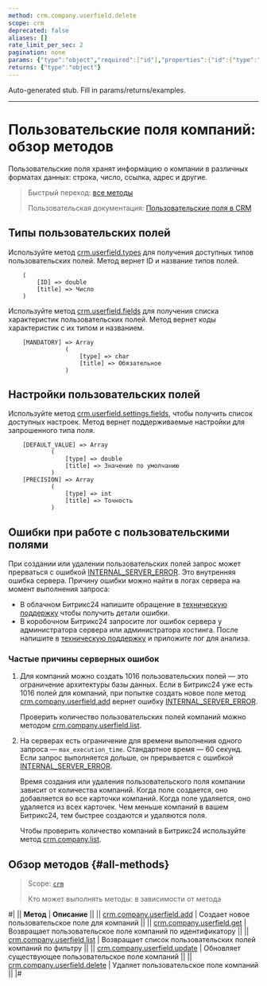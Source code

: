 ```yaml
---
method: crm.company.userfield.delete
scope: crm
deprecated: false
aliases: []
rate_limit_per_sec: 2
pagination: none
params: {"type":"object","required":["id"],"properties":{"id":{"type":"integer"}}}
returns: {"type":"object"}
---
```


Auto-generated stub. Fill in params/returns/examples.

---

# Пользовательские поля компаний: обзор методов

Пользовательские поля хранят информацию о компании в различных форматах данных: строка, число, ссылка, адрес и другие. 

> Быстрый переход: [все методы](#all-methods) 
> 
> Пользовательская документация: [Пользовательские поля в CRM](https://helpdesk.bitrix24.ru/open/22048980/)

## Типы пользовательских полей

Используйте метод [crm.userfield.types](../../universal/user-defined-fields/crm-userfield-types.md) для получения доступных типов пользовательских полей. Метод вернет ID и название типов полей.

````
    (
        [ID] => double    
        [title] => Число
    )
````

Используйте метод [crm.userfield.fields](../../universal/user-defined-fields/crm-userfield-fields.md) для получения списка характеристик пользовательских полей. Метод вернет коды характеристик с их типом и названием.

````
    [MANDATORY] => Array
                (
                    [type] => char
                    [title] => Обязательное
                )
````

## Настройки пользовательских полей

Используйте метод [crm.userfield.settings.fields](../../universal/user-defined-fields/crm-userfield-settings-fields.md), чтобы получить список доступных настроек. Метод вернет поддерживаемые настройки для запрошенного типа поля. 

````
    [DEFAULT_VALUE] => Array
            (
                [type] => double
                [title] => Значение по умолчанию
            )
    [PRECISION] => Array
            (
                [type] => int
                [title] => Точность
            )
````

## Ошибки при работе с пользовательскими полями

При создании или удалении пользовательских полей запрос может прерваться с ошибкой [INTERNAL_SERVER_ERROR](../../../../error-codes.md). Это внутренняя ошибка сервера. Причину ошибки можно найти в логах сервера на момент выполнения запроса: 
* В облачном Битрикс24 напишите обращение в [техническую поддержку](../../../../bitrix-support.md) чтобы получить детали ошибки. 
* В коробочном Битрикс24 запросите лог ошибок сервера у администратора сервера или администратора хостинга. После напишите в [техническую поддержку](../../../../bitrix-support.md) и приложите лог для анализа. 

### Частые причины серверных ошибок

1. Для компаний можно создать 1016 пользовательских полей — это ограничение архитектуры базы данных. Если в Битрикс24 уже есть 1016 полей для компаний, при попытке создать новое поле метод [crm.company.userfield.add](./crm-company-userfield-add.md) вернет ошибку [INTERNAL_SERVER_ERROR](../../../../error-codes.md). 

    Проверить количество пользовательских полей компаний можно методом [crm.company.userfield.list](./crm-company-userfield-list.md). 

2. На серверах есть ограничение для времени выполнения одного запроса — `max_execution_time`. Стандартное время — 60 секунд. Если запрос выполняется дольше, он прерывается с ошибкой [INTERNAL_SERVER_ERROR](../../../../error-codes.md). 

   Время создания или удаления пользовательского поля компании зависит от количества компаний. Когда поле создается, оно добавляется во все карточки компаний. Когда поле удаляется, оно удаляется из всех карточек. Чем меньше компаний в вашем Битрикс24, тем быстрее создаются и удаляются поля.
   
   Чтобы проверить количество компаний в Битрикс24 используйте метод [crm.company.list](../crm-company-list.md).

## Обзор методов {#all-methods}

> Scope: [`crm`](../../../scopes/permissions.md)
>
> Кто может выполнять методы: в зависимости от метода

#|
|| **Метод** | **Описание** ||
|| [crm.company.userfield.add](./crm-company-userfield-add.md) | Создает новое пользовательское поле для компаний ||
|| [crm.company.userfield.get](./crm-company-userfield-get.md) | Возвращает пользовательское поле компаний по идентификатору ||
|| [crm.company.userfield.list](./crm-company-userfield-list.md) | Возвращает список пользовательских полей компаний по фильтру ||
|| [crm.company.userfield.update](./crm-company-userfield-update.md) | Обновляет существующее пользовательское поле компаний ||
|| [crm.company.userfield.delete](./crm-company-userfield-delete.md) | Удаляет пользовательское поле компаний ||
|#

